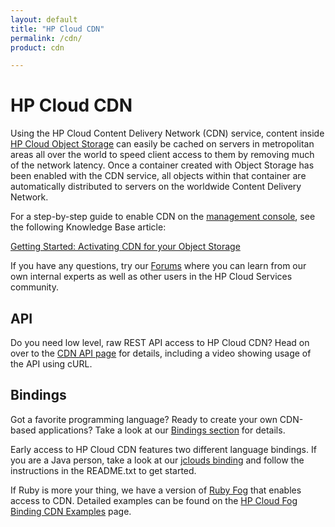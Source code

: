 ```yaml
---
layout: default
title: "HP Cloud CDN"
permalink: /cdn/
product: cdn

---
```

# HP Cloud CDN

<!-- <iframe src="http://player.vimeo.com/video/40264189?title=0&amp;byline=0&amp;portrait=0" width="580" height="420" frameborder="0"> </iframe> -->

Using the HP Cloud Content Delivery Network (CDN) service, content inside [HP Cloud Object Storage](/object-storage) can easily be cached on servers in metropolitan areas all over the world to speed client access to them by removing much of the network latency.  Once a container created with Object Storage has been enabled with the CDN service, all objects within that container are automatically distributed to servers on the worldwide Content Delivery Network.

For a step-by-step guide to enable CDN on the [management console](https://console.hpcloud.com), see the following Knowledge Base article: 

[Getting Started: Activating CDN for your Object Storage](https://community.hpcloud.com/article/getting-started-activating-cdn-your-object-storage)

If you have any questions, try our [Forums](https://community.hpcloud.com) where you can learn from our own internal experts as well as other users in the HP Cloud Services community.

## API
Do you need low level, raw REST API access to HP Cloud CDN?  Head on over to the [CDN API page](/cdn/api) for details, including a video showing usage of the API using cURL.

## Bindings
Got a favorite programming language?  Ready to create your own CDN-based applications?  Take a look at our [Bindings section](/bindings) for details.

Early access to HP Cloud CDN features two different language bindings.  If you are a Java person, take a look at our [jclouds binding](/bindings/jclouds) and follow the instructions in the README.txt to get started.

If Ruby is more your thing, we have a version of [Ruby Fog](/bindings/fog/install) that enables access to CDN.  Detailed examples can be found on the [HP Cloud Fog Binding CDN Examples](/bindings/fog/cdn) page.
